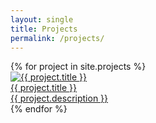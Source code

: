 ```yaml
---
layout: single
title: Projects
permalink: /projects/
---
```


<div class="card-container">
  {% for project in site.projects %}
  <a href="{{ project.url }}" class="card-link">
    <div class="card">
      <div class="card-image">
        <img src="{{ project.image }}" alt="{{ project.title }}">
      </div>
      <div class="card-content">
        <div class="card-title">{{ project.title }}</div>
        <div class="card-description">{{ project.description }}</div>
      </div>
    </div>
  </a>
  {% endfor %}
</div>

